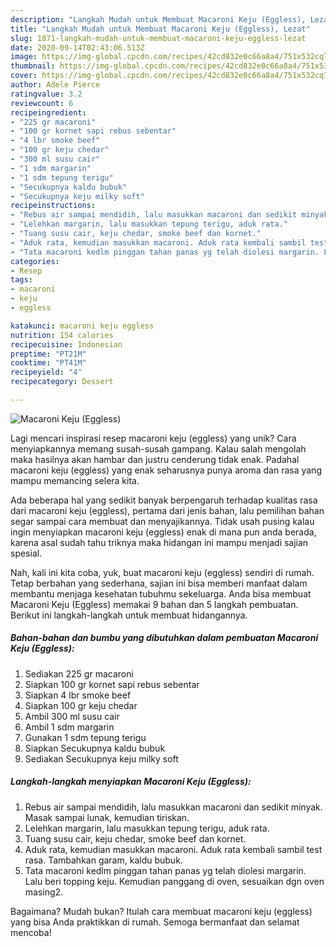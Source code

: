```yaml
---
description: "Langkah Mudah untuk Membuat Macaroni Keju (Eggless), Lezat"
title: "Langkah Mudah untuk Membuat Macaroni Keju (Eggless), Lezat"
slug: 1871-langkah-mudah-untuk-membuat-macaroni-keju-eggless-lezat
date: 2020-09-14T02:43:06.513Z
image: https://img-global.cpcdn.com/recipes/42cd832e0c66a8a4/751x532cq70/macaroni-keju-eggless-foto-resep-utama.jpg
thumbnail: https://img-global.cpcdn.com/recipes/42cd832e0c66a8a4/751x532cq70/macaroni-keju-eggless-foto-resep-utama.jpg
cover: https://img-global.cpcdn.com/recipes/42cd832e0c66a8a4/751x532cq70/macaroni-keju-eggless-foto-resep-utama.jpg
author: Adele Pierce
ratingvalue: 3.2
reviewcount: 6
recipeingredient:
- "225 gr macaroni"
- "100 gr kornet sapi rebus sebentar"
- "4 lbr smoke beef"
- "100 gr keju chedar"
- "300 ml susu cair"
- "1 sdm margarin"
- "1 sdm tepung terigu"
- "Secukupnya kaldu bubuk"
- "Secukupnya keju milky soft"
recipeinstructions:
- "Rebus air sampai mendidih, lalu masukkan macaroni dan sedikit minyak. Masak sampai lunak, kemudian tiriskan."
- "Lelehkan margarin, lalu masukkan tepung terigu, aduk rata."
- "Tuang susu cair, keju chedar, smoke beef dan kornet."
- "Aduk rata, kemudian masukkan macaroni. Aduk rata kembali sambil test rasa. Tambahkan garam, kaldu bubuk."
- "Tata macaroni kedlm pinggan tahan panas yg telah diolesi margarin. Lalu beri topping keju. Kemudian panggang di oven, sesuaikan dgn oven masing2."
categories:
- Resep
tags:
- macaroni
- keju
- eggless

katakunci: macaroni keju eggless 
nutrition: 154 calories
recipecuisine: Indonesian
preptime: "PT21M"
cooktime: "PT41M"
recipeyield: "4"
recipecategory: Dessert

---
```



![Macaroni Keju (Eggless)](https://img-global.cpcdn.com/recipes/42cd832e0c66a8a4/751x532cq70/macaroni-keju-eggless-foto-resep-utama.jpg)

Lagi mencari inspirasi resep macaroni keju (eggless) yang unik? Cara menyiapkannya memang susah-susah gampang. Kalau salah mengolah maka hasilnya akan hambar dan justru cenderung tidak enak. Padahal macaroni keju (eggless) yang enak seharusnya punya aroma dan rasa yang mampu memancing selera kita.



Ada beberapa hal yang sedikit banyak berpengaruh terhadap kualitas rasa dari macaroni keju (eggless), pertama dari jenis bahan, lalu pemilihan bahan segar sampai cara membuat dan menyajikannya. Tidak usah pusing kalau ingin menyiapkan macaroni keju (eggless) enak di mana pun anda berada, karena asal sudah tahu triknya maka hidangan ini mampu menjadi sajian spesial.


Nah, kali ini kita coba, yuk, buat macaroni keju (eggless) sendiri di rumah. Tetap berbahan yang sederhana, sajian ini bisa memberi manfaat dalam membantu menjaga kesehatan tubuhmu sekeluarga. Anda bisa membuat Macaroni Keju (Eggless) memakai 9 bahan dan 5 langkah pembuatan. Berikut ini langkah-langkah untuk membuat hidangannya.

<!--inarticleads1-->

##### Bahan-bahan dan bumbu yang dibutuhkan dalam pembuatan Macaroni Keju (Eggless):

1. Sediakan 225 gr macaroni
1. Siapkan 100 gr kornet sapi rebus sebentar
1. Siapkan 4 lbr smoke beef
1. Siapkan 100 gr keju chedar
1. Ambil 300 ml susu cair
1. Ambil 1 sdm margarin
1. Gunakan 1 sdm tepung terigu
1. Siapkan Secukupnya kaldu bubuk
1. Sediakan Secukupnya keju milky soft




<!--inarticleads2-->

##### Langkah-langkah menyiapkan Macaroni Keju (Eggless):

1. Rebus air sampai mendidih, lalu masukkan macaroni dan sedikit minyak. Masak sampai lunak, kemudian tiriskan.
1. Lelehkan margarin, lalu masukkan tepung terigu, aduk rata.
1. Tuang susu cair, keju chedar, smoke beef dan kornet.
1. Aduk rata, kemudian masukkan macaroni. Aduk rata kembali sambil test rasa. Tambahkan garam, kaldu bubuk.
1. Tata macaroni kedlm pinggan tahan panas yg telah diolesi margarin. Lalu beri topping keju. Kemudian panggang di oven, sesuaikan dgn oven masing2.




Bagaimana? Mudah bukan? Itulah cara membuat macaroni keju (eggless) yang bisa Anda praktikkan di rumah. Semoga bermanfaat dan selamat mencoba!
